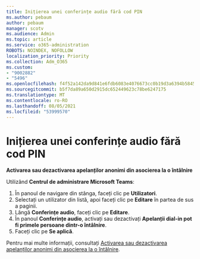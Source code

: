 ```yaml
---
title: Inițierea unei conferințe audio fără cod PIN
ms.author: pebaum
author: pebaum
manager: scotv
ms.audience: Admin
ms.topic: article
ms.service: o365-administration
ROBOTS: NOINDEX, NOFOLLOW
localization_priority: Priority
ms.collection: Adm_O365
ms.custom:
- "9002882"
- "5496"
ms.openlocfilehash: f4f52a142da9d841e6fdb6083e4076673cc0b19d3a6394b58455c3f4f7580f5b
ms.sourcegitcommit: b5f7da89a650d2915dc652449623c78be6247175
ms.translationtype: MT
ms.contentlocale: ro-RO
ms.lasthandoff: 08/05/2021
ms.locfileid: "53999570"
---
```

# <a name="start-an-audio-conference-without-a-pin"></a>Inițierea unei conferințe audio fără cod PIN

**Activarea sau dezactivarea apelanților anonimi din asocierea la o întâlnire**

Utilizând **Centrul de administrare Microsoft Teams**:

1. În panoul de navigare din stânga, faceți clic pe **Utilizatori**.
2. Selectați un utilizator din listă, apoi faceți clic pe **Editare** în partea de sus a paginii.
3. Lângă **Conferințe audio**, faceți clic pe **Editare**.
4. În panoul **Conferințe audio**, activați sau dezactivați **Apelanții dial-in pot fi primele persoane dintr-o întâlnire**.
5. Faceți clic pe **Se aplică**.

Pentru mai multe informații, consultați [Activarea sau dezactivarea apelanților anonimi din asocierea la o întâlnire](https://docs.microsoft.com/microsoftteams/start-an-audio-conference-over-the-phone-without-a-pin-in-teams).
